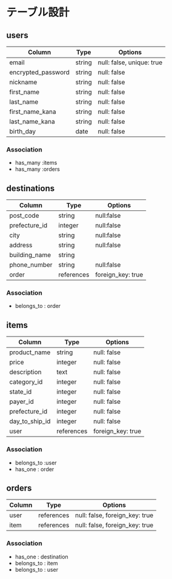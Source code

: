 # テーブル設計

## users 

| Column             | Type                | Options                   |
|--------------------|---------------------|---------------------------|
| email              | string              | null: false, unique: true |
| encrypted_password | string              | null: false               |
| nickname           | string              | null: false               |
| first_name         | string              | null: false               |
| last_name          | string              | null: false               |
| first_name_kana    | string              | null: false               |
| last_name_kana     | string              | null: false               |
| birth_day          | date                | null: false               |


### Association

- has_many :items
- has_many :orders


## destinations

| Column                              | Type       | Options                        |
|-------------------------------------|------------|--------------------------------|
| post_code                           | string     | null:false                     |
| prefecture_id                       | integer    | null:false                     |
| city                                | string     | null:false                     |
| address                             | string     | null:false                     |
| building_name                       | string     |                                |
| phone_number                        | string     | null:false                     |
| order                               | references | foreign_key: true              | 


### Association
- belongs_to : order


## items

| Column         | Type       | Options                        |
|--------------  |------------|--------------------------------|
| product_name   | string     | null: false                    |
| price          | integer    | null: false                    |
| description    | text       | null: false                    |
| category_id    | integer    | null: false                    |
| state_id       | integer    | null: false                    |
| payer_id       | integer    | null: false                    |
| prefecture_id  | integer    | null: false                    |
| day_to_ship_id | integer    | null: false                    |
| user           | references | foreign_key: true              |

### Association

- belongs_to :user
- has_one : order


## orders 

| Column             | Type                | Options                        |
|--------------------|---------------------|------------------------------  |
| user               | references          | null: false, foreign_key: true |
| item               | references          | null: false, foreign_key: true |

### Association

- has_one : destination
- belongs_to : item
- belongs_to : user



<!-- 以下学習用メモ -->
<!-- year,month,dayで分けるとデータがバラバラに管理されて不便 -->
<!-- 購入よりも先にまず出品を考える。一人の人がたくさん出せる -->
<!-- 購入記録でその他が記されるため、行き先の住所のみが必要 -->
<!-- | null: false, foreign_key: true | -->
<!--どのユーザーがどの商品を買ったか -->
<!-- 他のテーブルから取得したいものはカラム情報ではなくカタマリ全て！それが外部キー&リファレンス -->

<!-- productsにuser突っ込む -->
<!-- itemテーブルってなに？ -->
<!--アクティブハッシュの謎 -->
<!-- 購入履歴をorderにしているかな？商品はitem -->
